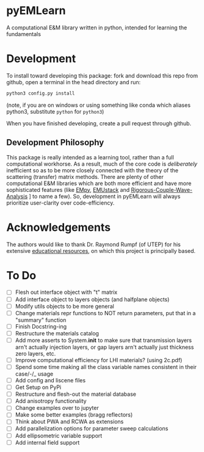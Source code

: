 # pyEMLearn
A computational E&amp;M library written in python, intended for learning the fundamentals


# Development
To install toward developing this package: fork and download this repo from github, open a terminal in the head directory and run:
```bash
python3 config.py install
```
(note, if you are on windows or using something like conda which aliases python3, substitute `python` for `python3`)

When you have finished developing, create a pull request through github.

## Development Philosophy
This package is really intended as a learning tool, rather than a full computational workhorse. As a result, much of the core code is *deliberately* inefficient so as to be more closely connected with the theory of the scattering (transfer) matrix methods. There are plenty of other computational E&amp;M libraries which are both more efficient and have more sophisticated features (like [EMpy](https://github.com/lbolla/EMpy), [EMUstack]( https://github.com/bjornsturmberg/EMUstack) and [Rigorous-Couple-Wave-Analysis](https://github.com/zhaonat/Rigorous-Coupled-Wave-Analysis)
] to name a few). So, development in pyEMLearn will always prioritize user-clarity over code-efficiency.

# Acknowledgements
The authors would like to thank Dr. Raymond Rumpf (of UTEP) for his extensive [educational resources](https://empossible.net/academics/emp5337/), on which this project is principally based.

# To Do
 - [ ] Flesh out interface object with "t" matrix
 - [ ] Add interface object to layers objects (and halfplane objects)
 - [ ] Modify utils objects to be more general
 - [ ] Change materials repr functions to NOT return parameters, put that in a "summary" function
 - [ ] Finish Docstring-ing
 - [ ] Restructure the materials catalog
 - [ ] Add more asserts to System.__init__ to make sure that transmission layers arn't actually injection layers, or gap layers arn't actually just thickness zero layers, etc.
 - [ ] Improve computational efficiency for LHI materials? (using 2c.pdf)
 - [ ] Spend some time making all the class variable names consistent in their case/-/_ usage
 - [ ] Add config and liscene files
 - [ ] Get Setup on PyPi
 - [ ] Restructure and flesh-out the material database
 - [ ] Add anisotropy functionality
 - [ ] Change examples over to jupyter
 - [ ] Make some better examples (bragg reflectors)
 - [ ] Think about PWA and RCWA as extensions
 - [ ] Add parallelization options for parameter sweep calculations
 - [ ] Add ellipsometric variable support
 - [ ] Add internal field support
